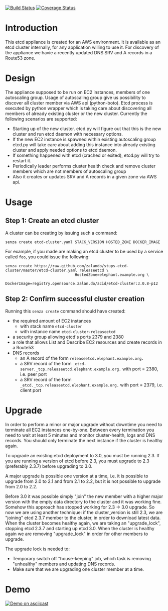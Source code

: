 [![Build Status](https://travis-ci.org/zalando/stups-etcd-cluster.svg?branch=master)](https://travis-ci.org/zalando/stups-etcd-cluster)
[![Coverage Status](https://coveralls.io/repos/zalando/stups-etcd-cluster/badge.svg?branch=master&service=github)](https://coveralls.io/github/zalando/stups-etcd-cluster?branch=master)

Introduction
============
This etcd appliance is created for an AWS environment. It is available as an etcd cluster internally, for any application willing to use it. For discovery of the appliance we havie a recently updated DNS SRV and A records in a Route53 zone.

Design
======
The appliance supposed to be run on EC2 instances, members of one autoscaling group.
Usage of autoscaling group give us possibility to discover all cluster member via AWS api (python-boto).
Etcd process is executed by python wrapper which is taking care about discovering all members of already existing cluster or the new cluster.
Currently the following scenarios are supported:
- Starting up of the new cluster. etcd.py will figure out that this is the new cluster and run etcd daemon with necessary options.
- If the new EC2 instance is spawned within existing autoscaling group etcd.py will take care about adding this instance into already existing cluster and apply needed options to etcd daemon.
- If something happened with etcd (crached or exited), etcd.py will try to restart it.
- Periodically leader performs cluster health check and remove cluster members which are not members of autoscaling group
- Also it creates or updates SRV and A records in a given zone via AWS api.

Usage
=====

## Step 1: Create an etcd cluster
A cluster can be creating by issuing such a command:

    senza create etcd-cluster.yaml STACK_VERSION HOSTED_ZONE DOCKER_IMAGE

For example, if you made are making an etcd cluster to be used by a service called `foo`, you could issue the following:

    senza create https://raw.github.com/zalando/stups-etcd-cluster/master/etcd-cluster.yaml releaseetcd \
                                   HostedZone=elephant.example.org \
                                   DockerImage=registry.opensource.zalan.do/acid/etcd-cluster:3.0.8-p12

## Step 2: Confirm successful cluster creation
Running this `senza create` command should have created:
- the required amount of EC2 instances
    - with stack name `etcd-cluster`
    - with instance name `etcd-cluster-releaseetcd`
- a security group allowing etcd's ports 2379 and 2380
- a role that allows List and Describe EC2 resources and create records in a Route53
- DNS records
    - an A record of the form `releaseetcd.elephant.example.org.`
    - a SRV record of the form `_etcd-server._tcp.releaseetcd.elephant.example.org.` with port = 2380, i.e. peer port
    - a SRV record of the form `_etcd._tcp.releaseetcd.elephant.example.org.` with port = 2379, i.e. client port

Upgrade
=======
In order to perform a minor or major upgrade without downtime you need to terminate all EC2 instances one-by-one. Between every termination you need to wait at least 5 minutes and monitor cluster-health, logs and DNS records. You should only terminate the next instance if the cluster is healthy again.

To upgrade an existing etcd deployment to 3.0, you must be running 2.3. If you are running a version of etcd before 2.3, you must upgrade to 2.3 (preferably 2.3.7) before upgrading to 3.0.

A major upgrade is possible one version at a time, i.e. it is possible to upgrade from 2.0 to 2.1 and from 2.1 to 2.2, but it is not possible to upgrade from 2.0 to 2.2.

Before 3.0 it was possible simply "join" the new member with a higher major version with the empty data directory to the cluster and it was working fine. Somehow this approach has stopped working for 2.3 -> 3.0 upgrade. So now we are using another technique: if the cluster_version is still 2.3, we are "joining" etcd 2.3.7 member to the cluster, in order to download latest data. When the cluster becomes healthy again, we are taking an "upgrade_lock", stopping etcd 2.3.7 and starting up etcd 3.0. When the cluster is healthy again we are removing "upgrade_lock" in order for other members to upgrade.

The upgrade lock is needed to:
- Temporary switch off "house-keeping" job, which task is removing "unhealthy" members and updating DNS records.
- Make sure that we are upgrading one cluster member at a time.

Demo
====
[![Demo on asciicast](https://asciinema.org/a/32703.png)](https://asciinema.org/a/32703)
